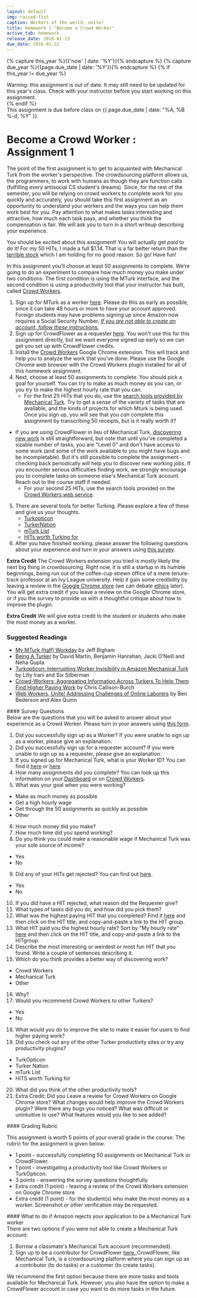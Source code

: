 ```yaml
---
layout: default
img: raised-fist
caption: Workers of the world, unite!
title: Homework 1 "Become a Crowd Worker"
active_tab: homework
release_date: 2016-01-13
due_date: 2016-01-22
---
```


<!-- Check whether the assignment is up to date -->
{% capture this_year %}{{'now' | date: '%Y'}}{% endcapture %}
{% capture due_year %}{{page.due_date | date: '%Y'}}{% endcapture %}
{% if this_year != due_year %} 
<div class="alert alert-danger">
Warning: this assignment is out of date.  It may still need to be updated for this year's class.  Check with your instructor before you start working on this assignment.
</div>
{% endif %}
<!-- End of check whether the assignment is up to date -->

<div class="alert alert-info">
This assignment is due before class on {{ page.due_date | date: "%A, %B %-d, %Y" }}.
</div>


Become a Crowd Worker <span class="text-muted">: Assignment 1</span> 
=============================================================

The point of the first assignment is to get to acquainted with Mechanical Turk from the worker's perspective. The crowdsourcing platform allows us, the programmers, to work with humans as though they are function calls (fulfilling every antisocial CS student's dreams). Since, for the rest of the semester, you will be relying on crowd workers to complete work for you quickly and accurately, you should take this first assignment as an opportunity to understand your workers and the ways you can help them work best for you. Pay attention to what makes tasks interesting and attractive, how much each task pays, and whether you think the compensation is fair. We will ask you to turn in a short writeup describing your experience.

You should be excited about this assignment! You will actually get *paid* to do it! For my 50 HITs, I made a full $1.14. That is a far better return than the [terrible stock](https://www.google.com/finance?q=vaso&ei=oBMMUqixB47q0QH-owE) which I am holding for no good reason. So go! Have fun!

In this assignment you’ll choose at least 50 assignments to complete.  We’re going to do an experiment to compare how much money you make under two conditions.  The first condition is using the MTurk interface, and the second condition is using a productivity tool that your instructor has built, called [Crowd Workers](http://crowd-workers.com/landing). 

1. Sign up for MTurk as a worker [here](https://www.mturk.com/mturk/welcome).  Please do this as early as possible, since it can take 48 hours or more to have your account approved.  Foreign students may have problems signing up since Amazon now requires a Social Security Number. <a href = "#special_note"> *If you are not able to create an account, follow these instructions.* </a>
2. Sign up for CrowdFlower as a requester [here](https://make.crowdflower.com/users/new). You won't use this for this assignment directly, but we want everyone signed up early so we can get you set up with CrowdFlower credits.
3. Install the [Crowd Workers](http://crowd-workers.com/landing) Google Chrome extension. This will track and help you to analyze the work that you’ve done. Please use the Google Chrome web browser with the Crowd Workers plugin installed for all of this homework assignment.
4. Next, choose at least 50 assignments to complete.  You should pick a goal for yourself.  You can try to make as much money as you can, or you try to make the highest hourly rate that you can.
	* For the first 25 HITs that you do, use the [search tools provided by Mechanical Turk](https://www.mturk.com/mturk/findhits?match=false).
 Try to get a sense of the variety of tasks that are available, and the kinds of projects for which Mturk is being used. Once you sign up, you will see that you *can* complete this assignment by transcribing 50 receipts, but is it really worth it? 
 * If you are using CrowdFlower in lieu of Mechanical Turk, [discovering new work](https://tasks.crowdflower.com/channels/elite/tasks) is still straightforward, but note that until you've completed a sizable number of tasks, you are "Level 0" and don't have access to some work (and some of the work available to you might have bugs and be incompletable). But it's still possible to complete the assignment - checking back periodically will help you to discover new working jobs. If you encounter serious difficulties finding work, we strongly encourage you to complete tasks on someone else's Mechanical Turk account. Reach out to the course staff if needed. 
	* For your second 25 HITs, use the search tools provided on the [Crowd Workers web service](http://crowd-workers.com/new_work?ordering=-last_submitted,-available&only_favourites=false&min_available=1).
5. There are several tools for better Turking. Please explore a few of these and give us your thoughts.
	* [Turkopticon](http://turkopticon.differenceengines.com/) 
	* [TurkerNation](http://turkernation.com/)
	* [mTurk List](http://mturklist.com) 
	* [HITs worth Turking for](http://www.reddit.com/r/HITsWorthTurkingFor/new/?sort=new) 
6. After you have finished working, please answer the following questions about your experience and turn in your answers using [this survey](https://docs.google.com/forms/d/16qS3R6Tc9T807NxHCf_fbS8znBOAjJQVG6NFhyCM_oQ/viewform?usp=send_form).

**Extra Credit** The Crowd Workers extension you tried is mostly likely the next big thing in crowdsourcing. Right now, it is still a startup in its humble beginnings, being run out of the coffee-cup strewn office of a mere tenure-track professor at an Ivy League university. Help it gain some credibility by leaving a review in the [Google Chrome store](https://chrome.google.com/webstore/detail/crowdworkers/aamdbafophajiecmhbnbakndfgjkfpce/reviews) (we can debate [ethics](http://www.nytimes.com/2013/09/23/technology/give-yourself-4-stars-online-it-might-cost-you.html?_r=0) later). You will get extra credit if you leave a review on the Google Chrome store, or if you the survey to provide us with a thoughtful critique about how to improve the plugin. 

**Extra Credit** We will give extra credit to the student or students who make the most money as a worker.

### Suggested Readings

* [My MTurk (half) Workday](http://www.cs.cmu.edu/~jbigham/posts/2014/half-workday-as-turker.html) by Jeff Bigham
* [Being A Turker](readings/downloads/ethics/being-a-turker.pdf) by David Martin, Benjamin Hanrahan, Jacki O’Neill and Neha Gupta
* [Turkopticon: Interrupting Worker Invisibility in Amazon Mechanical Turk](readings/downloads/ethics/turkopticon.pdf) by Lilly Irani and Six Silberman
* [Crowd-Workers: Aggregating Information Across Turkers To Help Them Find Higher Paying Work](readings/downloads/ethics/crowd-workers.pdf) by Chris Callison-Burch
* [Web Workers, Unite! Addressing Challenges of Online Laborers](readings/downloads/ethics/web-workers-unite.pdf) by Ben Bederson and Alex Quinn

<div class="panel panel-primary">
<div class="panel-heading" markdown="1">
#### Survey Questions
</div>
<div class="panel-body" markdown="1">
Below are the questions that you will be asked to answer about your experience as a Crowd Worker.  Please turn in your answers using <a href="https://docs.google.com/forms/d/16qS3R6Tc9T807NxHCf_fbS8znBOAjJQVG6NFhyCM_oQ/viewform?usp=send_form">this form</a>.

1. Did you successfully sign up as a Worker? If you were unable to sign up as a worker, please give an explanation.
2. Did you successfully sign up for a requester account? If you were unable to sign up as a requester, please give an explanation.
3. If you signed up for Mechanical Turk, what is your Worker ID? You can find it [here](https://www.mturk.com/mturk/dashboard) or [here](http://crowd-workers.com/analytics).
4. How many assignments did you complete? You can look up this information on your [Dashboard](https://www.mturk.com/mturk/dashboard) or on [Crowd Workers](http://crowd-workers.com/analytics).
5. What was your goal when you were working? 
* Make as much money as possible 
* Get a high hourly wage 
* Get through the 50 assignments as quickly as possible 
* Other
6. How much money did you make?
7. How much time did you spend working?
8. Do you think you could make a reasonable wage if Mechanical Turk was your sole source of income? 
* Yes 
* No
9. Did any of your HITs get rejected? You can find out [here](https://www.mturk.com/mturk/dashboard).
* Yes 
* No
10. If you did have a HIT rejected, what reason did the Requester give?
11. What types of tasks did you do, and how did you pick them?
12. What was the highest paying HIT that you completed?  Find it [here](http://crowd-workers.com/track?ordering=-reward) and then click on the HIT title, and copy-and-paste a link to the HIT group.
13. What HIT paid you the highest hourly rate?  Sort by "My hourly rate" [here](http://crowd-workers.com/analytics) and then click on the HIT title, and copy-and-paste a link to the HITgroup.
14. Describe the most interesting or weirdest or most fun HIT that you found.  Write a couple of sentences describing it.
15. Which do you think provides a better way of discovering work? 
* Crowd Workers 
* Mechanical Turk 
* Other
16. Why?
17. Would you recommend Crowd Workers to other Turkers? 
* Yes 
* No
18. What would you do to improve the site to make it easier for users to find higher paying work?
19. Did you check out any of the other Turker productivity sites or try any productivity plugins? 
* TurkOpticon 
* Turker Nation 
* mTurk List 
* HITS worth Turking for 
20. What did you think of the other productivity tools?
21. Extra Credit: Did you Leave a review for Crowd Workers on Google Chrome store? What changes would help improve the Crowd Workers plugin? Were there any bugs you noticed? What was difficult or unintuitive to use? What features would you like to see added?

</div>
</div>
 

<div class="panel panel-danger">
<div class="panel-heading" markdown="1">
#### Grading Rubric
</div>
<div class="panel-body" markdown="1">

This assignment is worth 5 points of your overall grade in the course.  The rubric for the assignment is given below.

* 1 point - successfully completing 50 assignments on Mechanical Turk or CrowdFlower. 
* 1 point - investigating a productivity tool like Crowd Workers or TurkOpticon.
* 3 points - answering the survey questions thoughtfully.
* Extra credit (1 point) - leaving a review of the Crowd Workers extension on Google Chrome store
* Extra credit (1 point) - for the student(s) who make the most money as a worker.  Screenshot or other verification may be requested.

</div>
</div>
 



<div class="panel panel-info" id = "special_note">
<div class="panel-heading" markdown="1">
#### What to do if Amazon rejects your application to be a Mechanical Turk worker
</div>
<div class="panel-body" markdown="1">
There are two options if you were not able to create a Mechanical Turk account:

1. Borrow a classmate's Mechanical Turk account (recommended).<br>
2. Sign up to be a contributor for CrowdFlower <a href = "https://elite.crowdflower.com/?view=register"> here. </a>CrowdFlower, like Mechanical Turk, is a crowdsourcing platform where you can sign up as a contributor (to do tasks) or a customer (to create tasks).

We recommend the first option because there are more tasks and tools available for Mechanical Turk. However, you also have the option to make a CrowdFlower account in case you want to do more tasks in the future. 
</div>
</div>
